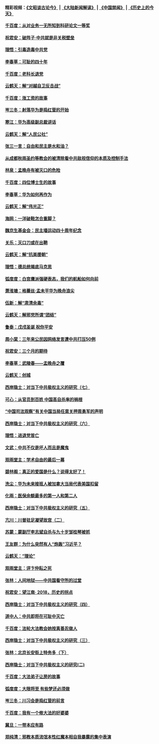 #### 精彩视频：[《文昭谈古论今》](https://github.com/gfw-breaker/wenzhao/blob/master/README.md?t=12220031) | [《大陆新闻解读》](https://github.com/gfw-breaker/ntdtv-comedy/blob/master/README.md?t=12220031) | [《中国禁闻》](https://github.com/gfw-breaker/ntdtv-news/blob/master/README.md?t=12220031) | [《历史上的今天》](https://github.com/gfw-breaker/today-in-history/blob/master/README.md?t=12220031) 

#### [千百度：从对业务一无所知到科研论文一等奖](../pages/nsc993/n10924400.md?t=12220031) 

#### [祝君安：破阵子‧中共就是非关税壁垒](../pages/nsc993/n10924033.md?t=12220031) 

#### [理悟：引毒造毒中共党](../pages/nsc993/n10922164.md?t=12220031) 

#### [李春草：可耻的四十年](../pages/nsc993/n10922095.md?t=12220031) 

#### [千百度：老科长退党](../pages/nsc993/n10922047.md?t=12220031) 

#### [云鹤天：解“对越自卫反击战”](../pages/nsc993/n10921340.md?t=12220031) 

#### [千百度：涨工资的故事](../pages/nsc993/n10919446.md?t=12220031) 

#### [岑三冬：射落华为是捣红营的开始](../pages/nsc993/n10919253.md?t=12220031) 

#### [寒江：华为高级副总裁讲话](../pages/nsc993/n10919239.md?t=12220031) 

#### [云鹤天：解“人民公社”](../pages/nsc993/n10917506.md?t=12220031) 

#### [张三一言：自由和民主是水和油？](../pages/nsc993/n10917501.md?t=12220031) 

#### [从成都秋雨圣约等教会的被清除看中共敌视信仰的本质及控制手法](../pages/nsc993/n10917309.md?t=12220031) 

#### [林泉：孟晚舟有被灭口的危险](../pages/nsc993/n10917305.md?t=12220031) 

#### [千百度：四位博士生的故事](../pages/nsc993/n10915623.md?t=12220031) 

#### [李春草：华为如何再作为](../pages/nsc993/n10915065.md?t=12220031) 

#### [云鹤天：解“伟光正”](../pages/nsc993/n10915024.md?t=12220031) 

#### [海网：一洋破鞋怎合重脚？](../pages/nsc993/n10914810.md?t=12220031) 

#### [魏京生基金会：民主墙运动四十周年纪念](../pages/nsc993/n10913787.md?t=12220031) 

#### [关乐：灭口刀或在出鞘](../pages/nsc993/n10910233.md?t=12220031) 

#### [云鹤天：解“抗美援朝”](../pages/nsc993/n10910225.md?t=12220031) 

#### [理悟：德总统揭底马克思](../pages/nsc993/n10907949.md?t=12220031) 

#### [弧度度：白宫鹰派强硬表态，我们的航船如何向前](../pages/nsc993/n10907681.md?t=12220031) 

#### [萧淮塘：格蕾丝‧孟未平华为晚舟浪尖](../pages/nsc993/n10907590.md?t=12220031) 

#### [伍新：解“肃清余毒”](../pages/nsc993/n10906830.md?t=12220031) 

#### [云鹤天：解邪党所谓“团结”](../pages/nsc993/n10906823.md?t=12220031) 

#### [鲁泰：戊戌圣诞 祝你平安](../pages/nsc993/n10906813.md?t=12220031) 

#### [周小棠：三年来公民因网络发言遭中共打压50例](../pages/nsc993/n10906801.md?t=12220031) 

#### [祝君安：三个月的期待](../pages/nsc993/n10906797.md?t=12220031) 

#### [李春草：武陵春——孟晚舟之覆](../pages/nsc993/n10904804.md?t=12220031) 

#### [云鹤天：创城](../pages/nsc993/n10904572.md?t=12220031) 

#### [西岸隐士：对当下中共极权主义的研究（七）](../pages/nsc993/n10894592.md?t=12220031) 

#### [可心：从官员到百姓 中国高自杀率的祸根](../pages/nsc993/n10899801.md?t=12220031) 

#### [“中国司法观察”有关中国当局任意关押周勇军的声明](../pages/nsc993/n10899323.md?t=12220031) 

#### [西岸隐士：对当下中共极权主义的研究（六）](../pages/nsc993/n10894563.md?t=12220031) 

#### [理悟：进退党皆亡](../pages/nsc993/n10896617.md?t=12220031) 

#### [文武：中共不仅是坏人而且是魔鬼](../pages/nsc993/n10896590.md?t=12220031) 

#### [观雨堂主：学术自由的最后一幕](../pages/nsc993/n10896282.md?t=12220031) 

#### [碧林阁：真正的爱国是什么？说得太好了！](../pages/nsc993/n10896196.md?t=12220031) 

#### [洗尘：华为未来接班人被加拿大当局代表美国扣留](../pages/nsc993/n10896171.md?t=12220031) 

#### [化雨：医保余额最多的第一人和第二人](../pages/nsc993/n10894411.md?t=12220031) 

#### [西岸隐士：对当下中共极权主义的研究（五）](../pages/nsc993/n10894095.md?t=12220031) 

#### [亢川：川普驻足凝望故宫（二）](../pages/nsc993/n10893924.md?t=12220031) 

#### [苏蒙：蒙副厅李志斌自杀与九十岁邹桂琴被抓](../pages/nsc993/n10893359.md?t=12220031) 

#### [王友群：为什么突然有人“炮轰”习近平？](../pages/nsc993/n10892978.md?t=12220031) 

#### [云鹤天：“理论”](../pages/nsc993/n10893043.md?t=12220031) 

#### [观雨堂主：评卞仲耘之死](../pages/nsc993/n10891901.md?t=12220031) 

#### [张林：人间地狱——中共国看守所的过堂](../pages/nsc993/n10891002.md?t=12220031) 

#### [祝君安：望江南‧ 2018，历史的拐点](../pages/nsc993/n10889460.md?t=12220031) 

#### [西岸隐士：对当下中共极权主义的研究（四）](../pages/nsc993/n10887490.md?t=12220031) 

#### [道中人：中共即将在可耻中灭亡](../pages/nsc993/n10887956.md?t=12220031) 

#### [千百度：法轮大法教会她按真善忍做人](../pages/nsc993/n10887637.md?t=12220031) 

#### [西岸隐士：对当下中共极权主义的研究（三）](../pages/nsc993/n10882983.md?t=12220031) 

#### [张林：北京长安街上特务多（下）](../pages/nsc993/n10884987.md?t=12220031) 

#### [西岸隐士：对当下中共极权主义的研究(二)](../pages/nsc993/n10878756.md?t=12220031) 

#### [千百度：大法弟子让房的故事](../pages/nsc993/n10883156.md?t=12220031) 

#### [弧度度：大限将至 有些梦还必须做](../pages/nsc993/n10882718.md?t=12220031) 

#### [岑三冬：川习会是捣红营的前言](../pages/nsc993/n10881767.md?t=12220031) 

#### [千百度：我有一个修大法的好婆婆](../pages/nsc993/n10880660.md?t=12220031) 

#### [冀旦：一带本应有路](../pages/nsc993/n10880340.md?t=12220031) 

#### [郑纯清：邪教本质流氓本性红魔本相自我暴露的集中表演](../pages/nsc993/n10880329.md?t=12220031) 

